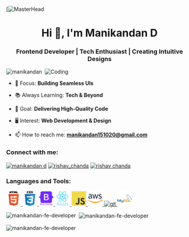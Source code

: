 [![MasterHead](https://media.licdn.com/dms/image/D5616AQFeXD62E2lHPA/profile-displaybackgroundimage-shrink_200_800/0/1691575953748?e=2147483647&v=beta&t=KacE7cZD6-p6RKjWdXdbcDsrOqoP40hULUvPd-e19mA)
<h1 align="center">Hi 👋, I'm Manikandan D</h1>
<h3 align="center">Frontend Developer | Tech Enthusiast | Creating Intuitive Designs</h3>


<img align="right" alt="Coding" width="400" src="https://user-images.githubusercontent.com/69011963/137184767-79a13ec7-1bb3-4341-a6da-3a149c9c159a.gif">

<p align="left"> <img src="https://komarev.com/ghpvc/?username=manikandan-fe-developer&label=Profile%20views&color=0e75b6&style=flat" alt="manikandan" /> </p>


- 🎯 Focus: **Building Seamless UIs**

- 📚 Always Learning: **Tech & Beyond**
  
- 🚀 Goal: **Delivering High-Quality Code**

- 🖥️ Interest: **Web Development & Design**

- 📫 How to reach me: **manikandan151020@gmail.com**


<h3 align="left">Connect with me:</h3>
<p align="left">
<a href="https://www.linkedin.com/in/manikandanfrontenddeveloper" target="blank"><img align="center" src="https://raw.githubusercontent.com/rahuldkjain/github-profile-readme-generator/master/src/images/icons/Social/linked-in-alt.svg" alt="manikandan d" height="30" width="40" /></a>
<a href="https://www.instagram.com/beginner_codes1" target="blank"><img align="center" src="https://raw.githubusercontent.com/rahuldkjain/github-profile-readme-generator/master/src/images/icons/Social/instagram.svg" alt="rishav_chanda" height="30" width="40" /></a>
<a href="https://www.youtube.com/@beginnercodes" target="blank"><img align="center" src="https://raw.githubusercontent.com/rahuldkjain/github-profile-readme-generator/master/src/images/icons/Social/youtube.svg" alt="rishav chanda" height="30" width="40" /></a>
</p>


<h3 align="left">Languages and Tools:</h3>
<p align="left"> 
  <a href="https://www.w3.org/html/" target="_blank" rel="noreferrer"> 
    <img src="https://raw.githubusercontent.com/devicons/devicon/master/icons/html5/html5-original-wordmark.svg" alt="html5" width="40" height="40"/> 
  </a> 
  <a href="https://www.w3schools.com/css/" target="_blank" rel="noreferrer"> 
    <img src="https://raw.githubusercontent.com/devicons/devicon/master/icons/css3/css3-original-wordmark.svg" alt="css3" width="40" height="40"/> 
  </a> 
  <a href="https://getbootstrap.com" target="_blank" rel="noreferrer"> 
    <img src="https://raw.githubusercontent.com/devicons/devicon/master/icons/bootstrap/bootstrap-plain-wordmark.svg" alt="bootstrap" width="40" height="40"/> 
  </a> 
  <a href="https://reactjs.org/" target="_blank" rel="noreferrer"> 
    <img src="https://raw.githubusercontent.com/devicons/devicon/master/icons/react/react-original-wordmark.svg" alt="react" width="40" height="40"/> 
  </a> 
  <a href="https://developer.mozilla.org/en-US/docs/Web/JavaScript" target="_blank" rel="noreferrer"> 
    <img src="https://raw.githubusercontent.com/devicons/devicon/master/icons/javascript/javascript-original.svg" alt="javascript" width="40" height="40"/> 
  </a> 
  <a href="https://aws.amazon.com" target="_blank" rel="noreferrer"> 
    <img src="https://raw.githubusercontent.com/devicons/devicon/master/icons/amazonwebservices/amazonwebservices-original-wordmark.svg" alt="aws" width="40" height="40"/>     </a> 
  <a href="https://git-scm.com/" target="_blank" rel="noreferrer"> 
    <img src="https://www.vectorlogo.zone/logos/git-scm/git-scm-icon.svg" alt="git" width="40" height="40"/> 
  </a> 


  <a href="https://www.mysql.com/" target="_blank" rel="noreferrer"> 
    <img src="https://raw.githubusercontent.com/devicons/devicon/master/icons/mysql/mysql-original-wordmark.svg" alt="mysql" width="40" height="40"/> 
  </a> 

</p>


<p>
  <img align="left" src="https://github-readme-stats.vercel.app/api/top-langs?username=manikandan-fe-developer&show_icons=true&locale=en&layout=compact" alt="manikandan-fe-developer" />
</p>

<p>&nbsp;
  <img align="center" src="https://github-readme-stats.vercel.app/api?username=manikandan-fe-developer&show_icons=true&locale=en" alt="manikandan-fe-developer" />
</p>

<p>
  <img align="center" src="https://github-readme-streak-stats.herokuapp.com/?user=manikandan-fe-developer&" alt="manikandan-fe-developer" />
</p>
